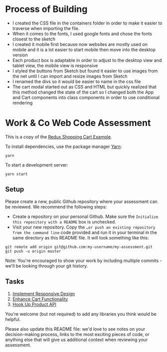 # Process of Building
- I created the CSS file in the containers folder in order to make it easier to traverse when importing the file.  
- When it comes to the fonts, I used google fonts and chose the fonts closest to the sketch
- I created it mobile first because now websites are mostly used on mobile and it is a lot easier to start mobile then move into the desktop version
- Each product box is adaptable in order to adjust to the desktop view and tablet view, the mobile view is responsive
- I styled the buttons from Sketch but found it easier to use images from the net until I can import and resize images from Sketch
- I renamed the divs so it would be easier to name in the css file
- The cart modal started out as CSS and HTML but quickly realized that this method changed the state of the cart so I changed both the App and Cart components into class components in order to use conditional rendering


# Work & Co Web Code Assessment

This is a copy of the [Redux Shopping Cart Example](https://github.com/reactjs/redux/tree/master/examples/shopping-cart).

To install dependencies, use the package manager [Yarn](https://yarnpkg.com/en/):

```
yarn
```

To start a development server:

```
yarn start
```

## Setup

Please create a new, public Github repository where your assessment can be reviewed. We recommend the following steps:

- Create a repository on your personal Github. Make sure the `Initialize this repository with a README` box is unchecked.
- Visit your new repository. Copy the `…or push an existing repository from the command line` code provided and run it in your terminal in the same directory as this README file. It will look something like this:

```
git remote add origin git@github.com:my-username/my-assessment.git
git push -u origin master
```

Note: You're encouraged to show your work by including multiple commits - we'll be looking through your git history.

## Tasks

1. [Implement Responsive Design](/tasks/01-responsive-design.md)
2. [Enhance Cart Functionality](/tasks/02-cart-enhancements.md)
3. [Hook Up Product API](/tasks/03-product-api.md)

You're welcome (but not required) to add any libraries you think would be helpful.

Please also update this README file: we'd love to see notes on your decision-making process, links to the most exciting pieces of code, or anything else that will give us additional context when reviewing your assessment.
